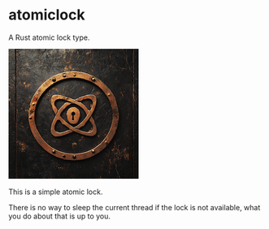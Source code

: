 # atomiclock

A Rust atomic lock type.

![logo](art/logo.png)

This is a simple atomic lock.

There is no way to sleep the current thread if the lock is not available, what you do about that is up to you.